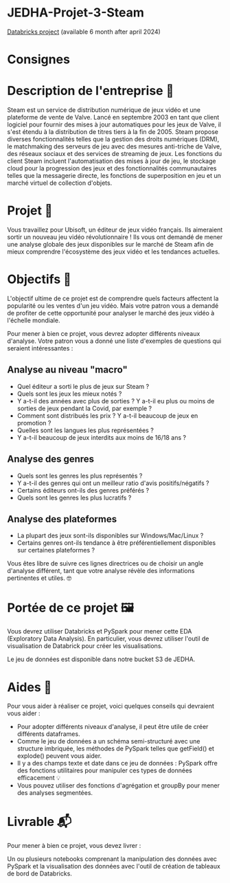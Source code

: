 # JEDHA-Projet-3-Steam


[Databricks project]([https://databricks-prod-cloudfront.cloud.databricks.com/public/4027ec902e239c93eaaa8714f173bcfc/6106371456556455/388716807428450/6406407844062429/latest.html](https://databricks-prod-cloudfront.cloud.databricks.com/public/4027ec902e239c93eaaa8714f173bcfc/5383531717423793/1759678405639776/7944816009331814/latest.html)) (available 6 month after april 2024)


# Consignes

# Description de l'entreprise 📇
Steam est un service de distribution numérique de jeux vidéo et une plateforme de vente de Valve. Lancé en septembre 2003 en tant que client logiciel pour fournir des mises à jour automatiques pour les jeux de Valve, il s'est étendu à la distribution de titres tiers à la fin de 2005. Steam propose diverses fonctionnalités telles que la gestion des droits numériques (DRM), le matchmaking des serveurs de jeu avec des mesures anti-triche de Valve, des réseaux sociaux et des services de streaming de jeux. Les fonctions du client Steam incluent l'automatisation des mises à jour de jeu, le stockage cloud pour la progression des jeux et des fonctionnalités communautaires telles que la messagerie directe, les fonctions de superposition en jeu et un marché virtuel de collection d'objets.

# Projet 🚧
Vous travaillez pour Ubisoft, un éditeur de jeux vidéo français. Ils aimeraient sortir un nouveau jeu vidéo révolutionnaire ! Ils vous ont demandé de mener une analyse globale des jeux disponibles sur le marché de Steam afin de mieux comprendre l'écosystème des jeux vidéo et les tendances actuelles.

# Objectifs 🎯
L'objectif ultime de ce projet est de comprendre quels facteurs affectent la popularité ou les ventes d'un jeu vidéo. Mais votre patron vous a demandé de profiter de cette opportunité pour analyser le marché des jeux vidéo à l'échelle mondiale.

Pour mener à bien ce projet, vous devrez adopter différents niveaux d'analyse. Votre patron vous a donné une liste d'exemples de questions qui seraient intéressantes :

## Analyse au niveau "macro"

- Quel éditeur a sorti le plus de jeux sur Steam ?
- Quels sont les jeux les mieux notés ?
- Y a-t-il des années avec plus de sorties ? Y a-t-il eu plus ou moins de sorties de jeux pendant la Covid, par exemple ?
- Comment sont distribués les prix ? Y a-t-il beaucoup de jeux en promotion ?
- Quelles sont les langues les plus représentées ?
- Y a-t-il beaucoup de jeux interdits aux moins de 16/18 ans ?

## Analyse des genres

- Quels sont les genres les plus représentés ?
- Y a-t-il des genres qui ont un meilleur ratio d'avis positifs/négatifs ?
- Certains éditeurs ont-ils des genres préférés ?
- Quels sont les genres les plus lucratifs ?

## Analyse des plateformes

- La plupart des jeux sont-ils disponibles sur Windows/Mac/Linux ?
- Certains genres ont-ils tendance à être préférentiellement disponibles sur certaines plateformes ?

Vous êtes libre de suivre ces lignes directrices ou de choisir un angle d'analyse différent, tant que votre analyse révèle des informations pertinentes et utiles. 🤓

# Portée de ce projet 🖼️
Vous devrez utiliser Databricks et PySpark pour mener cette EDA (Exploratory Data Analysis). En particulier, vous devrez utiliser l'outil de visualisation de Databrick pour créer les visualisations.

Le jeu de données est disponible dans notre bucket S3 de JEDHA.

# Aides 🦮
Pour vous aider à réaliser ce projet, voici quelques conseils qui devraient vous aider :

- Pour adopter différents niveaux d'analyse, il peut être utile de créer différents dataframes.
- Comme le jeu de données a un schéma semi-structuré avec une structure imbriquée, les méthodes de PySpark telles que getField() et explode() peuvent vous aider.
- Il y a des champs texte et date dans ce jeu de données : PySpark offre des fonctions utilitaires pour manipuler ces types de données efficacement 💡
- Vous pouvez utiliser des fonctions d'agrégation et groupBy pour mener des analyses segmentées.

# Livrable 📬
Pour mener à bien ce projet, vous devez livrer :

Un ou plusieurs notebooks comprenant la manipulation des données avec PySpark et la visualisation des données avec l'outil de création de tableaux de bord de Databricks.
